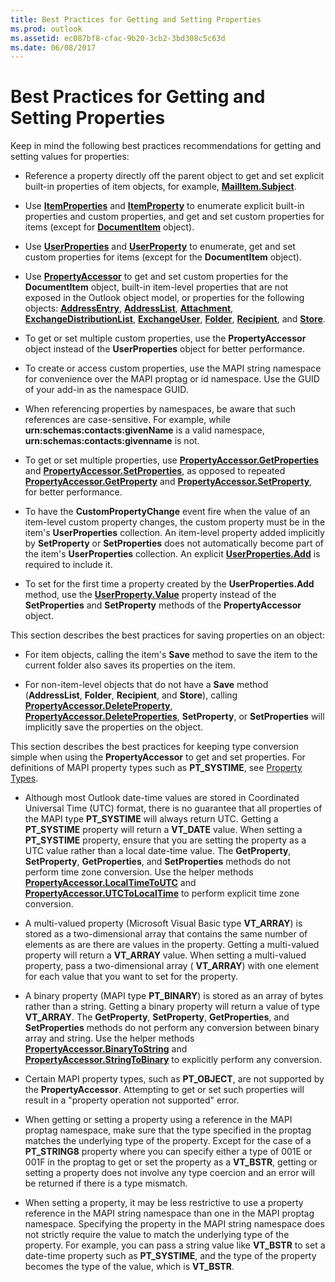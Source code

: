 ```yaml
---
title: Best Practices for Getting and Setting Properties
ms.prod: outlook
ms.assetid: ec087bf8-cfac-9b20-3cb2-3bd308c5c63d
ms.date: 06/08/2017
---
```



# Best Practices for Getting and Setting Properties

Keep in mind the following best practices recommendations for getting and setting values for properties:


- Reference a property directly off the parent object to get and set explicit built-in properties of item objects, for example, **[MailItem.Subject](mailitem-subject-property-outlook.md)**.
    
- Use **[ItemProperties](itemproperties-object-outlook.md)** and **[ItemProperty](itemproperty-object-outlook.md)** to enumerate explicit built-in properties and custom properties, and get and set custom properties for items (except for **[DocumentItem](documentitem-object-outlook.md)** object).
    
- Use **[UserProperties](userproperties-object-outlook.md)** and **[UserProperty](userproperty-object-outlook.md)** to enumerate, get and set custom properties for items (except for the **DocumentItem** object).
    
- Use **[PropertyAccessor](propertyaccessor-object-outlook.md)** to get and set custom properties for the **DocumentItem** object, built-in item-level properties that are not exposed in the Outlook object model, or properties for the following objects: **[AddressEntry](addressentry-object-outlook.md)**, **[AddressList](addresslist-object-outlook.md)**, **[Attachment](attachment-object-outlook.md)**, **[ExchangeDistributionList](exchangedistributionlist-object-outlook.md)**, **[ExchangeUser](exchangeuser-object-outlook.md)**, **[Folder](folder-object-outlook.md)**, **[Recipient](recipient-object-outlook.md)**, and **[Store](store-object-outlook.md)**.
    
- To get or set multiple custom properties, use the **PropertyAccessor** object instead of the **UserProperties** object for better performance.
    
- To create or access custom properties, use the MAPI string namespace for convenience over the MAPI proptag or id namespace. Use the GUID of your add-in as the namespace GUID.
    
- When referencing properties by namespaces, be aware that such references are case-sensitive. For example, while **urn:schemas:contacts:givenName** is a valid namespace, **urn:schemas:contacts:givenname** is not.
    
- To get or set multiple properties, use **[PropertyAccessor.GetProperties](propertyaccessor-getproperties-method-outlook.md)** and **[PropertyAccessor.SetProperties](propertyaccessor-setproperties-method-outlook.md)**, as opposed to repeated **[PropertyAccessor.GetProperty](propertyaccessor-getproperty-method-outlook.md)** and **[PropertyAccessor.SetProperty](propertyaccessor-setproperty-method-outlook.md)**, for better performance.
    
- To have the **CustomPropertyChange** event fire when the value of an item-level custom property changes, the custom property must be in the item's **UserProperties** collection. An item-level property added implicitly by **SetProperty** or **SetProperties** does not automatically become part of the item's **UserProperties** collection. An explicit **[UserProperties.Add](userproperties-add-method-outlook.md)** is required to include it.
    
- To set for the first time a property created by the **UserProperties.Add** method, use the **[UserProperty.Value](userproperty-value-property-outlook.md)** property instead of the **SetProperties** and **SetProperty** methods of the **PropertyAccessor** object.
    

This section describes the best practices for saving properties on an object:


- For item objects, calling the item's **Save** method to save the item to the current folder also saves its properties on the item.
    
- For non-item-level objects that do not have a **Save** method (**AddressList**, **Folder**, **Recipient**, and **Store**), calling **[PropertyAccessor.DeleteProperty](propertyaccessor-deleteproperty-method-outlook.md)**, **[PropertyAccessor.DeleteProperties](propertyaccessor-deleteproperties-method-outlook.md)**, **SetProperty**, or **SetProperties** will implicitly save the properties on the object.
    
This section describes the best practices for keeping type conversion simple when using the **PropertyAccessor** to get and set properties. For definitions of MAPI property types such as **PT_SYSTIME**, see  [Property Types](http://msdn.microsoft.com/library/71967150-1005-4c85-90f1-76fc7876c0d0.aspx).

- Although most Outlook date-time values are stored in Coordinated Universal Time (UTC) format, there is no guarantee that all properties of the MAPI type **PT_SYSTIME** will always return UTC. Getting a **PT_SYSTIME** property will return a **VT_DATE** value. When setting a **PT_SYSTIME** property, ensure that you are setting the property as a UTC value rather than a local date-time value. The **GetProperty**, **SetProperty**, **GetProperties**, and **SetProperties** methods do not perform time zone conversion. Use the helper methods **[PropertyAccessor.LocalTimeToUTC](propertyaccessor-localtimetoutc-method-outlook.md)** and **[PropertyAccessor.UTCToLocalTime](propertyaccessor-utctolocaltime-method-outlook.md)** to perform explicit time zone conversion.
    
- A multi-valued property (Microsoft Visual Basic type **VT_ARRAY**) is stored as a two-dimensional array that contains the same number of elements as are there are values in the property. Getting a multi-valued property will return a **VT_ARRAY** value. When setting a multi-valued property, pass a two-dimensional array ( **VT_ARRAY**) with one element for each value that you want to set for the property.
    
- A binary property (MAPI type **PT_BINARY**) is stored as an array of bytes rather than a string. Getting a binary property will return a value of type **VT_ARRAY**. The **GetProperty**, **SetProperty**, **GetProperties**, and **SetProperties** methods do not perform any conversion between binary array and string. Use the helper methods **[PropertyAccessor.BinaryToString](propertyaccessor-binarytostring-method-outlook.md)** and **[PropertyAccessor.StringToBinary](propertyaccessor-stringtobinary-method-outlook.md)** to explicitly perform any conversion.
    
- Certain MAPI property types, such as **PT_OBJECT**, are not supported by the **PropertyAccessor**. Attempting to get or set such properties will result in a "property operation not supported" error.
    
- When getting or setting a property using a reference in the MAPI proptag namespace, make sure that the type specified in the proptag matches the underlying type of the property. Except for the case of a **PT_STRING8** property where you can specify either a type of 001E or 001F in the proptag to get or set the property as a **VT_BSTR**, getting or setting a property does not involve any type coercion and an error will be returned if there is a type mismatch.
    
- When setting a property, it may be less restrictive to use a property reference in the MAPI string namespace than one in the MAPI proptag namespace. Specifying the property in the MAPI string namespace does not strictly require the value to match the underlying type of the property. For example, you can pass a string value like **VT_BSTR** to set a date-time property such as **PT_SYSTIME**, and the type of the property becomes the type of the value, which is **VT_BSTR**.
    

